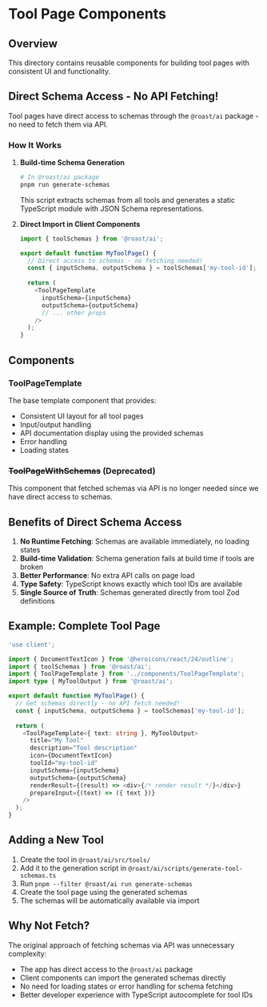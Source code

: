 # Tool Page Components

## Overview

This directory contains reusable components for building tool pages with consistent UI and functionality.

## Direct Schema Access - No API Fetching!

Tool pages have direct access to schemas through the `@roast/ai` package - no need to fetch them via API.

### How It Works

1. **Build-time Schema Generation**
   ```bash
   # In @roast/ai package
   pnpm run generate-schemas
   ```
   This script extracts schemas from all tools and generates a static TypeScript module with JSON Schema representations.

2. **Direct Import in Client Components**
   ```typescript
   import { toolSchemas } from '@roast/ai';
   
   export default function MyToolPage() {
     // Direct access to schemas - no fetching needed!
     const { inputSchema, outputSchema } = toolSchemas['my-tool-id'];
     
     return (
       <ToolPageTemplate
         inputSchema={inputSchema}
         outputSchema={outputSchema}
         // ... other props
       />
     );
   }
   ```

## Components

### ToolPageTemplate

The base template component that provides:
- Consistent UI layout for all tool pages
- Input/output handling
- API documentation display using the provided schemas
- Error handling
- Loading states

### ~~ToolPageWithSchemas~~ (Deprecated)

This component that fetched schemas via API is no longer needed since we have direct access to schemas.

## Benefits of Direct Schema Access

1. **No Runtime Fetching**: Schemas are available immediately, no loading states
2. **Build-time Validation**: Schema generation fails at build time if tools are broken
3. **Better Performance**: No extra API calls on page load
4. **Type Safety**: TypeScript knows exactly which tool IDs are available
5. **Single Source of Truth**: Schemas generated directly from tool Zod definitions

## Example: Complete Tool Page

```typescript
'use client';

import { DocumentTextIcon } from '@heroicons/react/24/outline';
import { toolSchemas } from '@roast/ai';
import { ToolPageTemplate } from '../components/ToolPageTemplate';
import type { MyToolOutput } from '@roast/ai';

export default function MyToolPage() {
  // Get schemas directly - no API fetch needed!
  const { inputSchema, outputSchema } = toolSchemas['my-tool-id'];
  
  return (
    <ToolPageTemplate<{ text: string }, MyToolOutput>
      title="My Tool"
      description="Tool description"
      icon={DocumentTextIcon}
      toolId="my-tool-id"
      inputSchema={inputSchema}
      outputSchema={outputSchema}
      renderResult={(result) => <div>{/* render result */}</div>}
      prepareInput={(text) => ({ text })}
    />
  );
}
```

## Adding a New Tool

1. Create the tool in `@roast/ai/src/tools/`
2. Add it to the generation script in `@roast/ai/scripts/generate-tool-schemas.ts`
3. Run `pnpm --filter @roast/ai run generate-schemas`
4. Create the tool page using the generated schemas
5. The schemas will be automatically available via import

## Why Not Fetch?

The original approach of fetching schemas via API was unnecessary complexity:
- The app has direct access to the `@roast/ai` package
- Client components can import the generated schemas directly
- No need for loading states or error handling for schema fetching
- Better developer experience with TypeScript autocomplete for tool IDs
